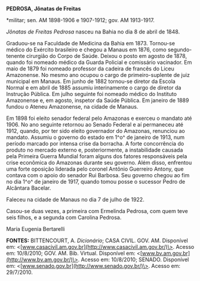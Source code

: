 **PEDROSA, Jônatas de Freitas**

\*militar; sen. AM 1898-1906 e 1907-1912; gov. AM 1913-1917.

*Jônatas de Freitas Pedrosa* nasceu na Bahia no dia 8 de abril de 1848.

Graduou-se na Faculdade de Medicina da Bahia em 1873. Tornou-se médico
do Exército brasileiro e chegou a Manaus em 1876, como segundo-tenente
cirurgião do Corpo de Saúde. Deixou o posto em agosto de 1878, quando
foi nomeado médico da Guarda Policial e comissário vacinador. Em maio de
1879 foi nomeado professor da cadeira de francês do Liceu Amazonense. No
mesmo ano ocupou o cargo de primeiro-suplente de juiz municipal em
Manaus. Em junho de 1882 tornou-se diretor da Escola Normal e em abril
de 1885 assumiu interinamente o cargo de diretor da Instrução Pública.
Em julho seguinte foi nomeado médico do Instituto Amazonense e, em
agosto, inspetor da Saúde Pública. Em janeiro de 1889 fundou o Ateneu
Amazonense, na cidade de Manaus.

Em 1898 foi eleito senador federal pelo Amazonas e exerceu o mandato até
1906. No ano seguinte retornou ao Senado Federal e aí permaneceu até
1912, quando, por ter sido eleito governador do Amazonas, renunciou ao
mandato. Assumiu o governo do estado em 1^o^ de janeiro de 1913, num
período marcado por intensa crise da borracha. A forte concorrência do
produto no mercado externo e, posteriormente, a instabilidade causada
pela Primeira Guerra Mundial foram alguns dos fatores responsáveis pela
crise econômica do Amazonas durante seu governo. Além disso, enfrentou
uma forte oposição liderada pelo coronel Antônio Guerreiro Antony, que
contava com o apoio do senador Rui Barbosa. Seu governo chegou ao fim no
dia 1^o^ de janeiro de 1917, quando tomou posse o sucessor Pedro de
Alcântara Bacelar.

Faleceu na cidade de Manaus no dia 7 de julho de 1922.

Casou-se duas vezes, a primeira com Ermelinda Pedrosa, com quem teve
seis filhos, e a segunda com Carolina Pedrosa.

Maria Eugenia Bertarelli

**FONTES:** BITTENCOURT, A. *Dicionário*; CASA CIVIL. GOV. AM.
Disponível em:
\<[www.casacivil.am.gov.br](http://www.casacivil.am.gov.br/)\>. Acesso
em: 10/8/2010; GOV. AM. Bib. Virtual. Disponível em:
\<[www.bv.am.gov.br](http://www.bv.am.gov.br/)\>. Acesso em: 10/8/2010;
SENADO. Disponível em:
\<[www.senado.gov.br](http://www.senado.gov.br/)\>. Acesso em:
29/7/2010.
